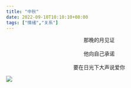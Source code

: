 ```yaml
---
title: "中秋"
date: 2022-09-10T10:10:10+08:00
tags: ["情绪","关系"]
---
```


<center>
那晚的月见证 <br><br>
他向自己承诺 <br><br>
要在日光下大声说爱你
</center>

![](https://gcore.jsdelivr.net/gh/AlexLiu2022/resources/img/moon.JPG)

